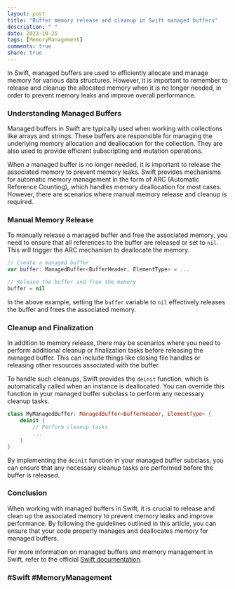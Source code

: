 ```yaml
---
layout: post
title: "Buffer memory release and cleanup in Swift managed buffers"
description: " "
date: 2023-10-25
tags: [MemoryManagement]
comments: true
share: true
---
```


In Swift, managed buffers are used to efficiently allocate and manage memory for various data structures. However, it is important to remember to release and cleanup the allocated memory when it is no longer needed, in order to prevent memory leaks and improve overall performance.

### Understanding Managed Buffers

Managed buffers in Swift are typically used when working with collections like arrays and strings. These buffers are responsible for managing the underlying memory allocation and deallocation for the collection. They are also used to provide efficient subscripting and mutation operations.

When a managed buffer is no longer needed, it is important to release the associated memory to prevent memory leaks. Swift provides mechanisms for automatic memory management in the form of ARC (Automatic Reference Counting), which handles memory deallocation for most cases. However, there are scenarios where manual memory release and cleanup is required.

### Manual Memory Release

To manually release a managed buffer and free the associated memory, you need to ensure that all references to the buffer are released or set to `nil`. This will trigger the ARC mechanism to deallocate the memory.

```swift
// Create a managed buffer
var buffer: ManagedBuffer<BufferHeader, ElementType> = ...

// Release the buffer and free the memory
buffer = nil
```

In the above example, setting the `buffer` variable to `nil` effectively releases the buffer and frees the associated memory.

### Cleanup and Finalization

In addition to memory release, there may be scenarios where you need to perform additional cleanup or finalization tasks before releasing the managed buffer. This can include things like closing file handles or releasing other resources associated with the buffer.

To handle such cleanups, Swift provides the `deinit` function, which is automatically called when an instance is deallocated. You can override this function in your managed buffer subclass to perform any necessary cleanup tasks.

```swift
class MyManagedBuffer: ManagedBuffer<BufferHeader, ElementType> {
    deinit {
        // Perform cleanup tasks
        ...
    }
}
```

By implementing the `deinit` function in your managed buffer subclass, you can ensure that any necessary cleanup tasks are performed before the buffer is released.

### Conclusion

When working with managed buffers in Swift, it is crucial to release and clean up the associated memory to prevent memory leaks and improve performance. By following the guidelines outlined in this article, you can ensure that your code properly manages and deallocates memory for managed buffers.

For more information on managed buffers and memory management in Swift, refer to the official [Swift documentation](https://docs.swift.org/swift-book/LanguageGuide/AutomaticReferenceCounting.html).

### #Swift #MemoryManagement